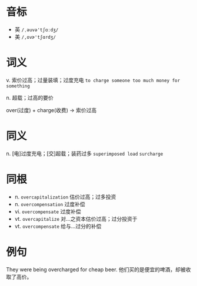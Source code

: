 # 音标

- 英 `/ˌəuvə'tʃɑːdʒ/`
- 美 `/,ovɚ'tʃɑrdʒ/`

# 词义

v. 索价过高；过量装填；过度充电
`to charge someone too much money for something`

n. 超载；过高的要价




over(过度) + charge(收费) → 索价过高

# 同义

n. [电]过度充电；[交]超载；装药过多
`superimposed load` `surcharge`

# 同根

- n. `overcapitalization` 估价过高；过多投资
- n. `overcompensation` 过度补偿
- vi. `overcompensate` 过度补偿
- vt. `overcapitalize` 对…之资本估价过高；过分投资于
- vt. `overcompensate` 给与…过分的补偿

# 例句

They were being overcharged for cheap beer.
他们买的是便宜的啤酒，却被收取了高价。


